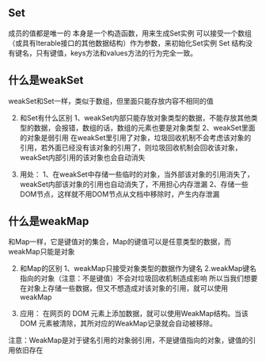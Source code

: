 ## Set
成员的值都是唯一的
本身是一个构造函数，用来生成Set实例
可以接受一个数组（或具有Iterable接口的其他数据结构）作为参数，来初始化Set实例
 Set 结构没有键名，只有键值，keys方法和values方法的行为完全一致。

## 什么是weakSet
  weakSet和Set一样，类似于数组，但里面只能存放内容不相同的值

2. 和Set有什么区别
 1、weakSet内部只能存放对象类型的数据，不能存放其他类型的数据，会报错，数组的话，数组的元素也要是对象类型
 2、weakSet里面的对象是弱引用
在weakSet里引用了对象，垃圾回收机制不会考虑该对象的引用，若外面已经没有该对象的引用了，则垃圾回收机制会回收该对象，weakSet内部引用的该对象也会自动消失

3. 用处：
  1、在weakSet中存储一些临时的对象，当外部该对象的引用消失了，weakSet内部该对象的引用也自动消失了，不用担心内存泄漏
  2、存储一些DOM节点，这样就不用DOM节点从文档中移除时，产生内存泄漏


## 什么是weakMap
   和Map一样，它是键值对的集合，Map的键值可以是任意类型的数据，而weakMap只能是对象

2. 和Map的区别
 1、weakMap只接受对象类型的数据作为键名
 2.weakMap键名指向的对象（注意：不是键值）不会对垃圾回收机制造成影响
  所以当我们想要在对象上存储一些数据，但又不想造成对该对象的引用，就可以使用weakMap

3. 应用：
在网页的 DOM 元素上添加数据，就可以使用WeakMap结构。当该 DOM 元素被清除，其所对应的WeakMap记录就会自动被移除。

注意：WeakMap是对于键名引用的对象弱引用，不是键值指向的对象，键值的引用依旧存在